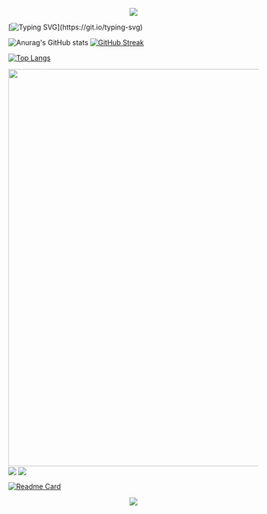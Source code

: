 <p align="center">
<img src="https://capsule-render.vercel.app/api?type=waving&color=timeGradient&height=300&&section=header&text=Hi%20There&fontSize=90&fontAlign=50&fontAlignY=30&desc=I%20am%20Eric%20Hu&descAlign=50&descSize=30&descAlignY=60&animation=twinkling" />
</p>

[![Typing SVG](https://readme-typing-svg.demolab.com?font=Fira+Code&size=30&pause=1000&center=true&vCenter=true&multiline=true&width=1000&height=100&lines=Welcome+to+my+Github+profile+page!;I+hope+you+would+like+my+projects!)](https://git.io/typing-svg)

![Anurag's GitHub stats](https://github-readme-stats.vercel.app/api?username=3b1b-sh&count_private=true&theme=buefy&show_icons=true&include_all_commits=true)  [![GitHub Streak](https://streak-stats.demolab.com?user=3b1b-sh&card_width=535)](https://git.io/streak-stats)


[![Top Langs](https://github-readme-stats.vercel.app/api/top-langs/?username=3b1b-sh&layout=donut)](https://github.com/3b1b-sh)

<img width="800" src="https://github-readme-activity-graph.vercel.app/graph?username=3b1b-sh&theme=github-compact&hide_border=true&area=true" />


<img align="center" src="https://github-readme-stats.vercel.app/api/wakatime?username=3b1b-sh&theme=transparent&hide_border=true&layout=compact&langs_count=22" />

                        

<img align="center" src="https://github-readme-stats.vercel.app/api/top-langs/?username=3b1b-sh&theme=transparent&hide_border=true&layout=donut-vertical&langs_count=6" />

[![Readme Card](https://github-readme-stats.vercel.app/api/pin/?username=3b1b-sh&repo=Project-Performance-Evaluation-of-Bandit-Algorithms&show_owner=true
)](https://github.com/3b1b-sh/Project-Performance-Evaluation-of-Bandit-Algorithms )                           


<p align="center">
<img src="https://capsule-render.vercel.app/api?type=waving&color=timeGradient&height=300&&section=footer&text=The%20End&fontSize=90&fontAlign=50&fontAlignY=70&desc=Hope%20%you%20have%20a%20nice%20day%20!&descAlign=50&descSize=30&descAlignY=40&animation=twinkling" />
</p>
